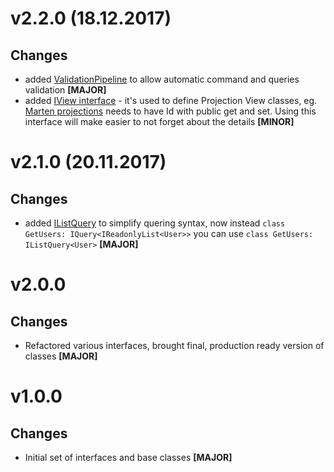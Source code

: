 ﻿# v2.2.0 (18.12.2017)

## Changes

* added [ValidationPipeline](Validation/ValidationPipeline.cs) to allow automatic command and queries validation **[MAJOR]**
* added [IView interface](Queries/IView.cs) - it's used to define Projection View classes, eg. [Marten projections](http://jasperfx.github.io/marten/documentation/events/projections/) needs to have Id with public get and set. Using this interface will make easier to not forget about the details **[MINOR]**

# v2.1.0 (20.11.2017)

## Changes

* added [IListQuery](Queries/IListQuery.cs) to simplify quering syntax, now instead `class GetUsers: IQuery<IReadonlyList<User>>` you can use `class GetUsers: IListQuery<User>` **[MAJOR]**

# v2.0.0

## Changes

* Refactored various interfaces, brought final, production ready version of classes **[MAJOR]**

# v1.0.0

## Changes

* Initial set of interfaces and base classes **[MAJOR]**